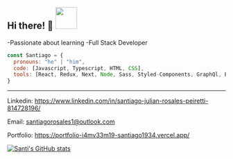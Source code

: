 ## Hi there! 👋 <img src="https://img2.freepng.es/20200217/gjg/transparent-cartoon-sitting-gesture-grow-with-freakpixels5e61bd7bc2d6b7.6497861715834638037981.jpg" width="50">

-Passionate about learning
-Full Stack Developer 

```js
const Santiago = {
  pronouns: "he" | "him",
  code: [Javascript, Typescript, HTML, CSS],
  tools: [React, Redux, Next, Node, Sass, Styled-Components, GraphQl, Express, Apollo, Sequelize, Postgres],
}
```


---


Linkedin: https://www.linkedin.com/in/santiago-julian-rosales-peiretti-814728196/

Email: santiagorosales1@outlook.com

Portfolio: https://portfolio-i4mv33m19-santiago1934.vercel.app/

[![Santi's GitHub stats](https://github-readme-stats.vercel.app/api?username=santiago1934&count_private=true)](https://github.com/anuraghazra/github-readme-stats)



